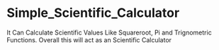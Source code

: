 # Simple_Scientific_Calculator

It Can Calculate Scientific Values Like Squareroot, Pi and Trignometric Functions. Overall this will act as an Scientific Calculator
